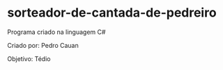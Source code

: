 # sorteador-de-cantada-de-pedreiro
Programa criado na linguagem C#

Criado por: Pedro Cauan

Objetivo: Tédio
